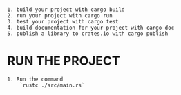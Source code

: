 #

    1. build your project with cargo build
    2. run your project with cargo run
    3. test your project with cargo test
    4. build documentation for your project with cargo doc
    5. publish a library to crates.io with cargo publish

# RUN THE PROJECT

    1. Run the command
        `rustc ./src/main.rs`
